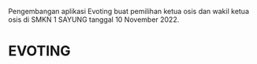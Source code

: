 Pengembangan aplikasi Evoting buat pemilihan ketua osis dan wakil ketua osis di SMKN 1 SAYUNG tanggal 10 November 2022.

# EVOTING
